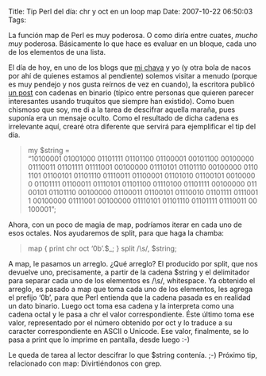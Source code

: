 Title: Tip Perl del día: chr y oct en un loop map
Date: 2007-10-22 06:50:03
Tags: 

<p>La función map de Perl es muy poderosa. O como diría entre cuates, <em>mucho muy</em> poderosa. Básicamente lo que hace es evaluar en un bloque, cada uno de los elementos de una lista.

El día de hoy, en uno de los blogs que <a href="http://www.maggit.com.mx" target="_blank">mi chava</a> y yo (y otra bola de nacos por ahí de quienes estamos al pendiente) solemos visitar a menudo (porque es muy pendejo y nos gusta reírnos de vez en cuando), la escritora publicó <a href="http://plaqueta.blogspot.com/2007/10/ceros-y-unos-todo-bajo-control.html" target="_blank">un post</a> con cadenas en binario (típico entre personas que quieren parecer interesantes usando truquitos que siempre han existido). Como buen chismoso que soy, me di a la tarea de descifrar aquella maraña, pues suponía era un mensaje oculto. Como el resultado de dicha cadena es irrelevante aquí, crearé otra diferente que servirá para ejemplificar el tip del día.
</p>
<blockquote>my $string = &#8220;10100001&#160;01001000&#160;01101111&#160;01101100&#160;01100001&#160;00101100&#160;00100000&#160;01110011&#160;01101111&#160;01111001&#160;00100000&#160;01110101&#160;01101110&#160;00100000&#160;01101101&#160;01100101&#160;01101110&#160;01110011&#160;01100001&#160;01101010&#160;01100101&#160;00100000&#160;01101111&#160;01100011&#160;01110101&#160;01101100&#160;01110100&#160;01101111&#160;00100000&#160;01100101&#160;01101110&#160;00100000&#160;01100011&#160;01100101&#160;01110010&#160;01101111&#160;01110011&#160;00100000&#160;01111001&#160;00100000&#160;01110101&#160;01101110&#160;01101111&#160;01110011&#160;00100001&#8221;;</blockquote>
<p>
Ahora, con un poco de magia de map, podríamos iterar en cada uno de esos octales. Nos ayudaremos de split, para que haga la chamba:
</p>
<blockquote>
<p align="left">map {
print chr oct &#8216;0b&#8217;.$_;
} split /\s/, $string;</p>
</blockquote>
<p align="left">A map, le pasamos un arreglo. ¿Qué arreglo? El producido por split, que nos devuelve uno, precisamente, a partir de la cadena $string y el delimitador para separar cada uno de los elementos es /\s/, whitespace. Ya obtenido el arreglo, es pasado a map que toma cada uno de los elementos, les agrega el prefijo &#8216;0b&#8217;, para que Perl entienda que la cadena pasada es en realidad un dato binario. Luego oct toma esa cadena y la interpreta como una cadena octal y le pasa a chr el valor correspondiente. Éste último toma ese valor, representado por el número obtenido por oct y lo traduce a su caracter correspondiente en ASCII o Unicode. Ese valor, finalmente, se lo pasa a print que lo imprime en pantalla, desde luego :-)</p>
<p align="left">Le queda de tarea al lector descifrar lo que $string contenía. ;-) Próximo tip, relacionado con map: Divirtiéndonos con grep.</p>
